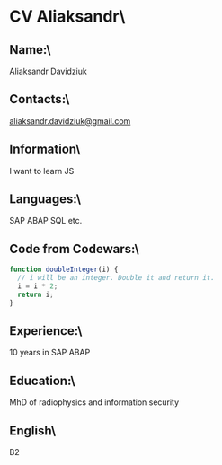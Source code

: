 # CV Aliaksandr\

## Name:\
Aliaksandr Davidziuk

## Contacts:\
[aliaksandr.davidziuk@gmail.com](mailto:aliaksandr.davidziuk@gmail.com)

## Information\
I want to learn JS

## Languages:\
SAP ABAP
SQL
etc.

## Code from Codewars:\
```javascript
function doubleInteger(i) {
  // i will be an integer. Double it and return it.
  i = i * 2;
  return i;
}
```

## Experience:\
10 years in SAP ABAP

## Education:\
MhD of radiophysics and information security

## English\
B2